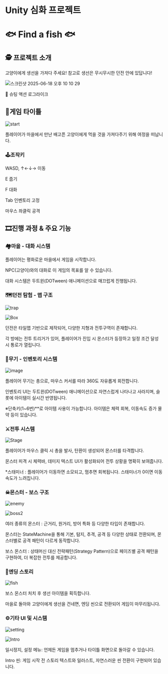 # Unity 심화 프로젝트

<h1>🐟 Find a fish 🐟</h1>

## 🕵️ 프로젝트 소개


고양이에게 생선을 가져다 주세요! 참고로 생선은 무시무시한 던전 안에 있답니다!

![스크린샷 2025-06-18 오후 10 10 29](https://github.com/user-attachments/assets/0aeb5f29-445b-447c-b414-803d81e8f0e3)

📱 슈팅 액션 로그라이크

## 🚩게임 타이틀
![start](https://github.com/user-attachments/assets/fb09407f-36f1-4f98-9eff-c853c6c6bbd4)

플레이어가 마을에서 만난 배고픈 고양이에게 먹을 것을 가져다주기 위해 여정을 떠납니다.



### 🕹조작키
WASD, ↑←↓→ 이동

E 줍기

F 대화

Tab 인벤토리 고정

마우스 좌클릭 공격

## 🎞진행 과정 & 주요 기능

### 🏘마을 - 대화 시스템
플레이어는 평화로운 마을에서 게임을 시작합니다.

NPC(고양이)와의 대화로 이 게임의 목표를 알 수 있습니다.

대화 시스템은 두트윈(DOTween) 애니메이션으로 매끄럽게 진행됩니다.

### 🗺던전 탐험 - 맵 구조
![trap](https://github.com/user-attachments/assets/52f74863-688a-433f-8510-600a4ca0df06)

![Box](https://github.com/user-attachments/assets/94b61e84-e749-436c-a9ee-e0fa9091f105)


던전은 타일맵 기반으로 제작되어, 다양한 지형과 전투구역이 존재합니다.

각 방에는 전투 트리거가 있어, 플레이어가 진입 시 몬스터가 등장하고 일정 조건 달성 시 통로가 열립니다.

### 👛무기 - 인벤토리 시스템
![image](https://github.com/user-attachments/assets/04d9f916-d147-49ef-ab78-001f0afdfd0f)

플레이어 무기는 총으로, 마우스 커서를 따라 360도 자유롭게 회전합니다.

인벤토리 UI는 두트윈(DOTween) 애니메이션으로 자연스럽게 나타나고 사라지며, 슬롯에 아이템이 실시간 반영됩니다.

※단축키(1~6번)**로 아이템 사용이 가능합니다.
아이템은 체력 회복, 이동속도 증가 물약 등이 있습니다.

### ⚔전투 시스템
![Stage](https://github.com/user-attachments/assets/9b197815-600d-4449-8630-f598010e7b04)

플레이어가 마우스 클릭 시 총을 발사, 탄환이 생성되어 몬스터를 타격합니다.

몬스터 피격 시 체력바, 데미지 텍스트 UI가 활성화되어 전투 상황을 명확히 보여줍니다.

*스태미너 : 플레이어가 이동하면 소모되고, 멈추면 회복됩니다. 스태미너가 0이면 이동속도가 느려집니다.

### ☠몬스터 - 보스 구조
![enemy](https://github.com/user-attachments/assets/c688aba1-5297-4ecd-9257-da582583dcd4)

![boss2](https://github.com/user-attachments/assets/980ccbaa-8f2a-4009-a83f-b85315fdc4b4)


여러 종류의 몬스터 : 근거리, 원거리, 방어 특화 등 다양한 타입이 존재합니다.

몬스터는 StateMachine을 통해 기본, 탐지, 추격, 공격 등 다양한 상태로 전환되며, 몬스터별로 공격 패턴이 다르게 동작합니다.

보스 몬스터 : 상태머신 대신 전략패턴(Strategy Pattern)으로 페이즈별 공격 패턴을 구현하여, 더 복잡한 전투를 제공합니다.

### 💬엔딩 스토리
![fish](https://github.com/user-attachments/assets/4ff7b5c1-a9a3-4d8d-bb55-fc817024f9ad)

보스 몬스터 처치 후 생선 아이템을 획득합니다.

마을로 돌아와 고양이에게 생선을 건네면, 엔딩 씬으로 전환되어 게임이 마무리됩니다.

### ⚙기타 UI 및 시스템
![setting](https://github.com/user-attachments/assets/ce0e3963-f025-4674-b6e3-1fde27b410bb)

![Intro](https://github.com/user-attachments/assets/2fa189d6-fd77-4474-bf71-14664acacc6b)

일시정지, 설정 메뉴: 언제든 게임을 멈추거나 타이틀 화면으로 돌아갈 수 있습니다.

Intro 씬: 게임 시작 전 스토리 텍스트와 일러스트, 자연스러운 씬 전환이 구현되어 있습니다.
